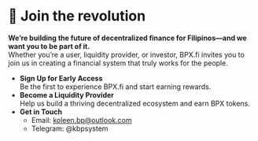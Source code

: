 # 🛑 Join the revolution

**We’re building the future of decentralized finance for Filipinos—and we want you to be part of it.**\
Whether you’re a user, liquidity provider, or investor, BPX.fi invites you to join us in creating a financial system that truly works for the people.

* **Sign Up for Early Access**\
  Be the first to experience BPX.fi and start earning rewards.
* **Become a Liquidity Provider**\
  Help us build a thriving decentralized ecosystem and earn BPX tokens.
* **Get in Touch**
  * Email: koleen.bp@outlook.com
  * Telegram: @kbpsystem
